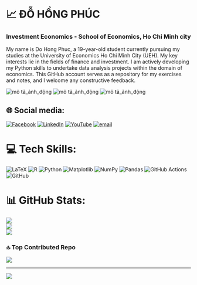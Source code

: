 # 📈 ĐỖ HỒNG PHÚC  

### Investment Economics - School of Economics, Ho Chi Minh city

My name is Do Hong Phuc, a 19-year-old student currently pursuing my studies at the University of Economics Ho Chi Minh City (UEH). My key interests lie in the fields of finance and investment. I am actively developing my Python skills to undertake data analysis projects within the domain of economics. This GitHub account serves as a repository for my exercises and notes, and I welcome any constructive feedback.

![mô tả_ảnh_động](https://media.giphy.com/media/shasVpcemKcqYABNxQ/giphy.gif) ![mô tả_ảnh_động](https://media.giphy.com/media/K1j17lHjijSYK2jQWi/giphy.gif) ![mô tả_ảnh_động](https://media.giphy.com/media/4rJGmPfCff73ZWWclh/giphy.gif)

## 🌐 Social media:
[![Facebook](https://img.shields.io/badge/Facebook-%231877F2.svg?logo=Facebook&logoColor=white)](https://facebook.com/https://www.facebook.com/miennui.luon/) [![LinkedIn](https://img.shields.io/badge/LinkedIn-%230077B5.svg?logo=linkedin&logoColor=white)](https://linkedin.com/in/https://www.linkedin.com/in/%C4%91%E1%BB%97-h%E1%BB%93ng-ph%C3%BAc-714630287/) [![YouTube](https://img.shields.io/badge/YouTube-%23FF0000.svg?logo=YouTube&logoColor=white)](https://youtube.com/@https://www.youtube.com/@MinuteHolding) [![email](https://img.shields.io/badge/Email-D14836?logo=gmail&logoColor=white)](mailto:phucdo.31231025123@st.ueh.edu.vn) 

# 💻 Tech Skills:
![LaTeX](https://img.shields.io/badge/latex-%23008080.svg?style=flat&logo=latex&logoColor=white) ![R](https://img.shields.io/badge/r-%23276DC3.svg?style=flat&logo=r&logoColor=white) ![Python](https://img.shields.io/badge/python-3670A0?style=flat&logo=python&logoColor=ffdd54) ![Matplotlib](https://img.shields.io/badge/Matplotlib-%23ffffff.svg?style=flat&logo=Matplotlib&logoColor=black) ![NumPy](https://img.shields.io/badge/numpy-%23013243.svg?style=flat&logo=numpy&logoColor=white) ![Pandas](https://img.shields.io/badge/pandas-%23150458.svg?style=flat&logo=pandas&logoColor=white) ![GitHub Actions](https://img.shields.io/badge/github%20actions-%232671E5.svg?style=flat&logo=githubactions&logoColor=white) ![GitHub](https://img.shields.io/badge/github-%23121011.svg?style=flat&logo=github&logoColor=white)
# 📊 GitHub Stats:
![](https://github-readme-stats.vercel.app/api?username=phucdo0912&theme=dark&hide_border=false&include_all_commits=false&count_private=false)<br/>
![](https://nirzak-streak-stats.vercel.app/?user=phucdo0912&theme=dark&hide_border=false)<br/>
![](https://github-readme-stats.vercel.app/api/top-langs/?username=phucdo0912&theme=dark&hide_border=false&include_all_commits=false&count_private=false&layout=compact)

### 🔝 Top Contributed Repo
![](https://github-contributor-stats.vercel.app/api?username=phucdo0912&limit=5&theme=dark&combine_all_yearly_contributions=true)

---
[![](https://visitcount.itsvg.in/api?id=phucdo0912&icon=0&color=0)](https://visitcount.itsvg.in)

<!-- Proudly created with GPRM ( https://gprm.itsvg.in ) -->
